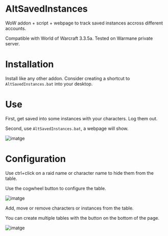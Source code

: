 # AltSavedInstances

WoW addon + script + webpage to track saved instances accross different accounts.

Compatible with World of Warcraft 3.3.5a. Tested on Warmane private server.

# Installation

Install like any other addon. Consider creating a shortcut to `AltSavedInstances.bat` into your desktop.

# Use

First, get saved into some instances with your characters. Log them out.

Second, use `AltSavedInstances.bat`, a webpage will show.

![imatge](https://github.com/nerestaren/AltSavedInstances/assets/11050564/6075c30a-9237-4c52-8eda-4244ac5472b6)

# Configuration

Use ctrl+click on a raid name or character name to hide them from the table.

Use the cogwheel button to configure the table.

![imatge](https://github.com/nerestaren/AltSavedInstances/assets/11050564/177152e4-7166-4f06-a135-1358fb01d650)

Add, move or remove characters or instances from the table.

You can create multiple tables with the button on the bottom of the page.

![imatge](https://github.com/nerestaren/AltSavedInstances/assets/11050564/2025dc3b-9771-4e00-a54a-b8b711470b00)
